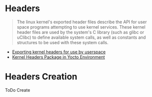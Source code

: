 # Headers

> The linux kernel's exported header files describe the API for user space programs attempting to use kernel services.  These kernel header files are used by the system's C library (such as glibc or uClibc) to define available system calls, as well as constants and structures to be used with these system calls.

- [Exporting kernel headers for use by userspace](https://www.kernel.org/doc/Documentation/kbuild/headers_install.txt)
- [Kernel Headers Package in Yocto Environment](https://communities.intel.com/thread/60446?start=0&tstart=0)

# Headers Creation

ToDo Create 
